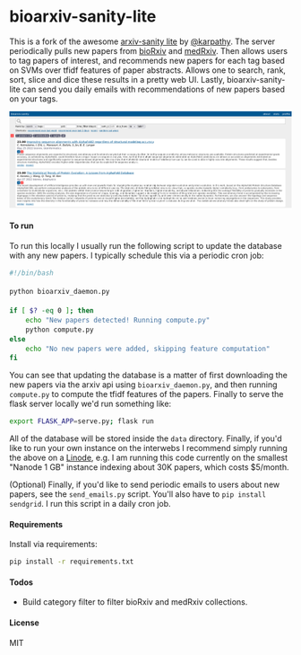 # bioarxiv-sanity-lite
This is a fork of the awesome <a href="https://github.com/karpathy/arxiv-sanity-lite">arxiv-sanity lite</a> by <a href="https://twitter.com/karpathy">@karpathy</a>. The server periodically pulls new papers from <a href="https://www.biorxiv.org/">bioRxiv</a> and <a href="https://www.medrxiv.org/">medRxiv</a>. Then allows users to tag papers of interest, and recommends new papers for each tag based on SVMs over tfidf features of paper abstracts. Allows one to search, rank, sort, slice and dice these results in a pretty web UI. Lastly, bioarxiv-sanity-lite can send you daily emails with recommendations of new papers based on your tags.

![Screenshot](screenshot.png)

#### To run

To run this locally I usually run the following script to update the database with any new papers. I typically schedule this via a periodic cron job:

```bash
#!/bin/bash

python bioarxiv_daemon.py

if [ $? -eq 0 ]; then
    echo "New papers detected! Running compute.py"
    python compute.py
else
    echo "No new papers were added, skipping feature computation"
fi
```

You can see that updating the database is a matter of first downloading the new papers via the arxiv api using `bioarxiv_daemon.py`, and then running `compute.py` to compute the tfidf features of the papers. Finally to serve the flask server locally we'd run something like:

```bash
export FLASK_APP=serve.py; flask run
```

All of the database will be stored inside the `data` directory. Finally, if you'd like to run your own instance on the interwebs I recommend simply running the above on a [Linode](https://www.linode.com), e.g. I am running this code currently on the smallest "Nanode 1 GB" instance indexing about 30K papers, which costs $5/month.

(Optional) Finally, if you'd like to send periodic emails to users about new papers, see the `send_emails.py` script. You'll also have to `pip install sendgrid`. I run this script in a daily cron job.

#### Requirements

 Install via requirements:

 ```bash
 pip install -r requirements.txt
 ```

#### Todos

- Build category filter to filter bioRxiv and medRxiv collections.

#### License

MIT

